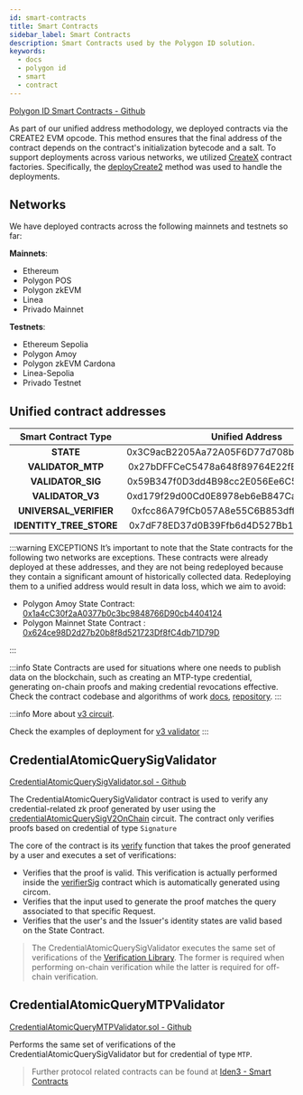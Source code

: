 ```yaml
---
id: smart-contracts
title: Smart Contracts
sidebar_label: Smart Contracts
description: Smart Contracts used by the Polygon ID solution.
keywords:
  - docs
  - polygon id
  - smart
  - contract
---
```



<a href="https://github.com/0xPolygonID/contracts" target="_blank">Polygon ID Smart Contracts - Github</a>

As part of our unified address methodology, we deployed contracts via the CREATE2 EVM opcode. This method ensures that the final address of the contract depends on the contract's initialization bytecode and a salt. To support deployments across various networks, we utilized [CreateX](https://createx.rocks/) contract factories. Specifically, the [deployCreate2](https://github.com/pcaversaccio/createx/blob/main/src/CreateX.sol#L332) method was used to handle the deployments.


## Networks 
We have deployed contracts across the following mainnets and testnets so far:

**Mainnets**:

- Ethereum
- Polygon POS
- Polygon zkEVM
- Linea
- Privado Mainnet

**Testnets**:

- Ethereum Sepolia
- Polygon Amoy
- Polygon zkEVM Cardona
- Linea-Sepolia
- Privado Testnet

## Unified contract addresses

|   Smart Contract Type        |                 Unified Address                   |
| :----------------------: | :----------------------------------------: |
|   **STATE**    |  0x3C9acB2205Aa72A05F6D77d708b5Cf85FCa3a896 |
|   **VALIDATOR_MTP**    | 0x27bDFFCeC5478a648f89764E22fE415486A42Ede |
| **VALIDATOR_SIG** | 0x59B347f0D3dd4B98cc2E056Ee6C53ABF14F8581b |
| **VALIDATOR_V3** | 0xd179f29d00Cd0E8978eb6eB847CaCF9E2A956336 |
| **UNIVERSAL_VERIFIER** | 0xfcc86A79fCb057A8e55C6B853dff9479C3cf607c |
| **IDENTITY_TREE_STORE** | 0x7dF78ED37d0B39Ffb6d4D527Bb1865Bf85B60f81 |


:::warning EXCEPTIONS
It’s important to note that the State contracts for the following two networks are exceptions. These contracts were already deployed at these addresses, and they are not being redeployed because they contain a significant amount of historically collected data. Redeploying them to a unified address would result in data loss, which we aim to avoid:
- Polygon Amoy State Contract: <ins>[0x1a4cC30f2aA0377b0c3bc9848766D90cb4404124](https://www.oklink.com/amoy/address/0x1a4cc30f2aa0377b0c3bc9848766d90cb4404124)</ins>
- Polygon Mainnet State Contract : <ins>[0x624ce98D2d27b20b8f8d521723Df8fC4db71D79D](https://www.oklink.com/polygon/address/0x624ce98d2d27b20b8f8d521723df8fc4db71d79d)</ins>

:::


:::info
State Contracts are used for situations where one needs to publish data on the blockchain, such as creating an MTP-type credential, generating on-chain proofs and making credential revocations effective.
Check the contract codebase and algorithms of work <ins>[docs](https://docs.iden3.io/contracts/state/)</ins>, <ins>[repository](https://github.com/iden3/contracts/tree/master/contracts/state)</ins>.
:::

:::info
More about <ins>[v3 circuit](./verifier/v3-circuit)</ins>.

Check the examples of deployment for <ins>[ v3 validator](https://github.com/0xPolygonID/contracts/blob/main/scripts/deployV3Validator.ts)</ins>
:::

## CredentialAtomicQuerySigValidator

<a href="https://github.com/iden3/contracts/blob/master/contracts/validators/CredentialAtomicQuerySigValidator.sol" target="_blank">CredentialAtomicQuerySigValidator.sol - Github</a>

The CredentialAtomicQuerySigValidator contract is used to verify any credential-related zk proof generated by user using the <a href="https://docs.iden3.io/protocol/main-circuits/#credentialAtomicQuerySigV2OnChain" target="_blank">credentialAtomicQuerySigV2OnChain</a> circuit. The contract only verifies proofs based on credential of type `Signature`

The core of the contract is its <a href="https://github.com/iden3/contracts/blob/master/contracts/validators/CredentialAtomicQuerySigValidator.sol#L53" target="_blank">verify</a> function that takes the proof generated by a user and executes a set of verifications:

- Verifies that the proof is valid. This verification is actually performed inside the 
  <a href="https://github.com/iden3/contracts/blob/master/contracts/lib/VerifierSig.sol" target="_blank">verifierSig</a> contract which is automatically generated using circom.
- Verifies that the input used to generate the proof matches the query associated to that specific Request.
- Verifies that the user's and the Issuer's identity states are valid based on the State Contract.

> The CredentialAtomicQuerySigValidator executes the same set of verifications of the [Verification Library](/docs/verifier/verification-library/verification-api-guide.md#verification---under-the-hood). The former is required when performing on-chain verification while the latter is required for off-chain verification.

## CredentialAtomicQueryMTPValidator

<a href="https://github.com/iden3/contracts/blob/master/contracts/validators/CredentialAtomicQueryMTPValidator.sol" target="_blank">CredentialAtomicQueryMTPValidator.sol - Github</a>

Performs the same set of verifications of the CredentialAtomicQuerySigValidator but for credential of type `MTP`.

> Further protocol related contracts can be found at <a href="https://docs.iden3.io/contracts/state" target="_blank">Iden3 - Smart Contracts</a>
